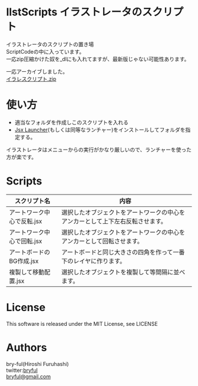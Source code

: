 # IlstScripts イラストレータのスクリプト

イラストレータのスクリプトの置き場<br>
ScriptCodeの中に入っています。<br>
一応zip圧縮かけた奴を_dlにも入れてますが、最新版じゃない可能性あります。<br>

一応アーカイブしました。<br>
[イラレスクリプト.zip](https://bit.ly/4ag2lyK)<br>

# 使い方

* 適当なフォルダを作成しこのスクリプトを入れる
* [Jsx Launcher](https://exchange.adobe.com/apps/cc/12096/jsx-launcher)(もしくは同等なランチャー)をインストールしてフォルダを指定する。

イラストレータはメニューからの実行がかなり厳しいので、ランチャーを使った方が楽です。

# Scripts

| スクリプト名                  | 内容                                                                           |
| -------------------------- | ------------------------------------------------------------------------------ |
| アートワーク中心で反転.jsx      | 選択したオブジェクトをアートワークの中心をアンカーとして上下左右反転させます。 |
| アートワーク中心で回転.jsx      | 選択したオブジェクトをアートワークの中心をアンカーとして回転させます。 |
| アートボードのBG作成.jsx      | アートボードと同じ大きさの四角を作って一番下のレイヤに作ります。 |
| 複製して移動配置.jsx      | 選択したオブジェクトを複製して等間隔に並べます。|
# License
This software is released under the MIT License, see LICENSE

# Authors

bry-ful(Hiroshi Furuhashi)<br>
twitter:[bryful](https://twitter.com/bryful)<br>
bryful@gmail.com
